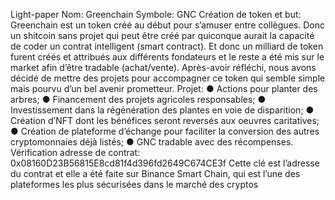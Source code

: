 Light-paper
Nom: Greenchain
Symbole: GNC
Création de token et but:
Greenchain est un token créé au début pour s’amuser entre collègues. Donc un
shitcoin sans projet qui peut être créé par quiconque aurait la capacité de coder un
contrat intelligent (smart contract).
Et donc un milliard de token furent créés et attribués aux différents fondateurs et le
reste a été mis sur le market afin d’être tradable (achat/vente). Après-avoir réfléchi,
nous avons décidé de mettre des projets pour accompagner ce token qui semble simple
mais pourvu d’un bel avenir prometteur.
Projet:
● Actions pour planter des arbres;
● Financement des projets agricoles responsables;
● Investissement dans la régénération des plantes en voie de disparition;
● Création d’NFT dont les bénéfices seront reversés aux oeuvres caritatives;
● Création de plateforme d’échange pour faciliter la conversion des autres
cryptomonnaies déjà listés;
● GNC tradable avec des récompenses.
Vérification adresse de contrat:
0x08160D23B56815E8cd81f4d396fd2649C674CE3f
Cette clé est l’adresse du contrat et elle a été faite sur Binance Smart Chain, qui est
l’une des plateformes les plus sécurisées dans le marché des cryptos
